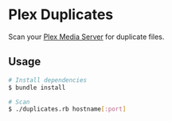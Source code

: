 # Plex Duplicates

Scan your [Plex Media Server](http://www.plexapp.com/) for duplicate files.

## Usage

```bash
# Install dependencies
$ bundle install

# Scan
$ ./duplicates.rb hostname[:port]
```
